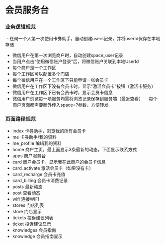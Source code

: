 # 会员服务台

### 业务逻辑规范
  - 任何一个人第一次使用卡券助手，自动创建users记录，并将userId保存在本地存储
  - 微信用户在第一次浏览商户时，自动创建space_user记录
  - 当用户点击“使用微信账户登录”后，将微信账户关联到本地UserId
  - 每个商户是一个工作区
  - 每个工作区可以配置多个门店
  - 每个微信用户在一个工作区下只能申请一张会员卡
  - 微信用户在工作区下没有会员卡时，显示“激活会员卡”按钮（激活卡服务）
  - 微信用户在工作区下已有会员卡时，显示会员卡信息
  - 微信用户浏览每一项服务均需将浏览记录保存到服务端（最近查看）
  - 每个商户页面都需要额外传入space=?参数，方便转发

### 页面路径规范
- index 卡券助手，浏览我的所有会员卡
- me 卡券助手/我的资料
- me_profile 编辑我的资料
- home 商户主页，最上面显示3条最新的动态，下面显示联系方式
- apps 商户服务台
- card 商户会员卡，显示我在此商户的会员卡信息
- card_activate 激活会员卡（如果没有卡）
- card_recharge 会员卡充值
- card_billing 会员卡消费记录
- posts 最新动态
- post 查看动态
- wifi 连接WIFI
- stores 门店列表
- store 门店显示
- tickets 投诉建议列表
- ticket 投诉建议显示
- knowledges 会员指南
- knowledge 会员指南显示

